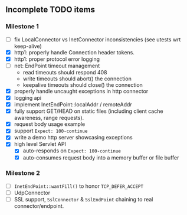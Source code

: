 ## Incomplete TODO items

### Milestone 1

- [ ] fix LocalConnector vs InetConnector inconsistencies (see utests wrt keep-alive)
- [x] http1: properly handle Connection header tokens.
- [x] http1: proper protocol error logging
- [ ] net: EndPoint timeout management
  - read timeouts should respond 408
  - write timeouts should abort() the connection
  - keepalive timeouts should close() the connection
- [x] properly handle uncaught exceptions in http connector
- [x] logging api
- [x] implement InetEndPoint::localAddr / remoteAddr
- [x] fully support GET/HEAD on static files (including client cache awareness, range requests).
- [x] request body usage example
- [x] support `Expect: 100-continue`
- [x] write a demo http server showcasing exceptions
- [x] high level Servlet API
  - [x] auto-responds on `Expect: 100-continue`
  - [x] auto-consumes request body into a memory buffer or file buffer

### Milestone 2

- [ ] `InetEndPoint::wantFill()` to honor `TCP_DEFER_ACCEPT`
- [ ] UdpConnector
- [ ] SSL support, `SslConnector` & `SslEndPoint` chaining to real
      connector/endpoint.
